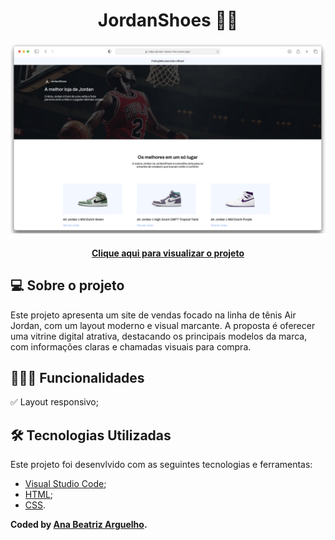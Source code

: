 <div align="center">
    <h1>JordanShoes 🏀👟</h1>
    <img src="./assets/img/02-preview-layout.png"/>
</div>

<h4 align="center"> 
    <a href="https://jordan-shoes-five.vercel.app/">Clique aqui para visualizar o projeto</a>
<h4>



## 💻 Sobre o projeto
Este projeto apresenta um site de vendas focado na linha de tênis Air Jordan, com um layout moderno e visual marcante. A proposta é oferecer uma vitrine digital atrativa, destacando os principais modelos da marca, com informações claras e chamadas visuais para compra.




## 👩🏻‍💻 Funcionalidades
✅ Layout responsivo;  



## 🛠️ Tecnologias Utilizadas

Este projeto foi desenvlvido com as seguintes tecnologias e ferramentas:
* [Visual Studio Code](https://code.visualstudio.com/docs);
* [HTML](https://developer.mozilla.org/en-US/docs/Web/HTML);
* [CSS](https://developer.mozilla.org/en-US/docs/Web/CSS).

**Coded by [Ana Beatriz Arguelho](https://github.com/anabeatrizarguelho).**


